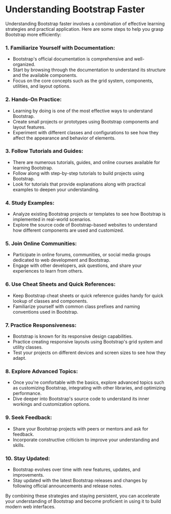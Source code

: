 # Understanding Bootstrap Faster

Understanding Bootstrap faster involves a combination of effective learning strategies and practical application. Here are some steps to help you grasp Bootstrap more efficiently:

### 1. Familiarize Yourself with Documentation:

- Bootstrap's official documentation is comprehensive and well-organized.
- Start by browsing through the documentation to understand its structure and the available components.
- Focus on the core concepts such as the grid system, components, utilities, and layout options.

### 2. Hands-On Practice:

- Learning by doing is one of the most effective ways to understand Bootstrap.
- Create small projects or prototypes using Bootstrap components and layout features.
- Experiment with different classes and configurations to see how they affect the appearance and behavior of elements.

### 3. Follow Tutorials and Guides:

- There are numerous tutorials, guides, and online courses available for learning Bootstrap.
- Follow along with step-by-step tutorials to build projects using Bootstrap.
- Look for tutorials that provide explanations along with practical examples to deepen your understanding.

### 4. Study Examples:

- Analyze existing Bootstrap projects or templates to see how Bootstrap is implemented in real-world scenarios.
- Explore the source code of Bootstrap-based websites to understand how different components are used and customized.

### 5. Join Online Communities:

- Participate in online forums, communities, or social media groups dedicated to web development and Bootstrap.
- Engage with other developers, ask questions, and share your experiences to learn from others.

### 6. Use Cheat Sheets and Quick References:

- Keep Bootstrap cheat sheets or quick reference guides handy for quick lookup of classes and components.
- Familiarize yourself with common class prefixes and naming conventions used in Bootstrap.

### 7. Practice Responsiveness:

- Bootstrap is known for its responsive design capabilities.
- Practice creating responsive layouts using Bootstrap's grid system and utility classes.
- Test your projects on different devices and screen sizes to see how they adapt.

### 8. Explore Advanced Topics:

- Once you're comfortable with the basics, explore advanced topics such as customizing Bootstrap, integrating with other libraries, and optimizing performance.
- Dive deeper into Bootstrap's source code to understand its inner workings and customization options.

### 9. Seek Feedback:

- Share your Bootstrap projects with peers or mentors and ask for feedback.
- Incorporate constructive criticism to improve your understanding and skills.

### 10. Stay Updated:

- Bootstrap evolves over time with new features, updates, and improvements.
- Stay updated with the latest Bootstrap releases and changes by following official announcements and release notes.

By combining these strategies and staying persistent, you can accelerate your understanding of Bootstrap and become proficient in using it to build modern web interfaces.
